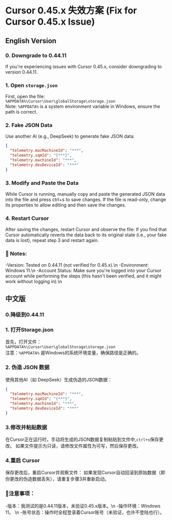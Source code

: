 # Cursor 0.45.x 失效方案 (Fix for Cursor 0.45.x Issue)

## English Version

### 0. Downgrade to 0.44.11
If you're experiencing issues with Cursor 0.45.x, consider downgrading to version 0.44.11.

### 1. Open `storage.json`
First, open the file:  
`%APPDATA%\Cursor\User\globalStorage\storage.json`  
Note: `%APPDATA%` is a system environment variable in Windows, ensure the path is correct.

### 2. Fake JSON Data
Use another AI (e.g., DeepSeek) to generate fake JSON data:  
```json
{
  "telemetry.macMachineId": "***", 
  "telemetry.sqmId": "{***}", 
  "telemetry.machineId": "***", 
  "telemetry.devDeviceId": "***"
}
```

### 3. Modify and Paste the Data
While Cursor is running, manually copy and paste the generated JSON data into the file and press ctrl+s to save changes.
If the file is read-only, change its properties to allow editing and then save the changes.

### 4. Restart Cursor
After saving the changes, restart Cursor and observe the file:
If you find that Cursor automatically reverts the data back to its original state (i.e., your fake data is lost), repeat step 3 and restart again.

### 🚀 Notes:
-Version: Tested on 0.44.11 (not verified for 0.45.x).\n
-Environment: Windows 11.\n
-Account Status: Make sure you're logged into your Cursor account while performing the steps (this hasn't been verified, and it might work without logging in).\n


## 中文版

### 0.降级到0.44.11


### 1. 打开Storage.json
首先，打开文件：  
`%APPDATA%\Cursor\User\globalStorage\storage.json`  
注意：`%APPDATA%` 是Windows的系统环境变量，确保路径是正确的。

### 2. 伪造 JSON 数据
使用其他AI（如 DeepSeek）生成伪造的JSON数据：  
```json
{
  "telemetry.macMachineId": "***", 
  "telemetry.sqmId": "{***}", 
  "telemetry.machineId": "***", 
  "telemetry.devDeviceId": "***"
}
```

### 3.修改并粘贴数据
在Cursor正在运行时，手动将生成的JSON数据复制粘贴到文件中,`ctrl+s`保存更改。
如果文件提示为只读，请修改文件属性为可写，然后保存更改。

### 4.重启 Cursor
保存更改后，重启Cursor并观察文件：
如果发现Cursor自动回滚到原始数据（即你更改的伪造数据丢失），请重复步骤3并重新启动。

### 🚀注意事项：
-版本：我测试的是0.44.11版本，未验证0.45.x版本。\n
-操作环境：Windows 11。 \n
-账号状态：操作时全程登录着Cursor账号（未验证，也许不登陆也行）。


